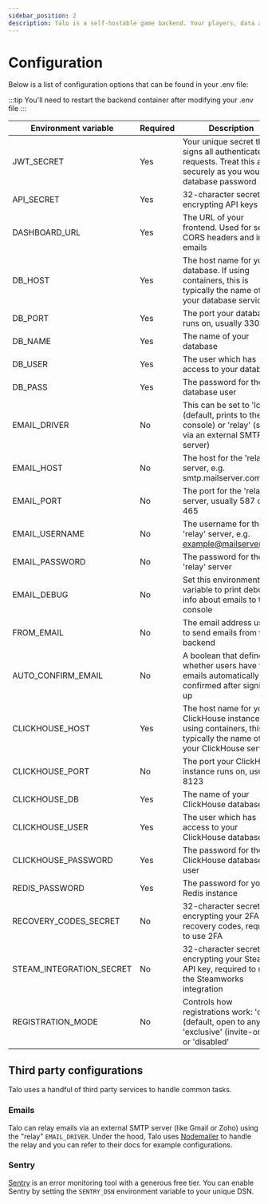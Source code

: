 ```yaml
---
sidebar_position: 2
description: Talo is a self-hostable game backend. Your players, data and analytics belong to you and Talo can be easily customised to suit your needs.
---
```


# Configuration

Below is a list of configuration options that can be found in your .env file:

:::tip
You'll need to restart the backend container after modifying your .env file
:::

| Environment variable     | Required | Description                                                                                                            |
|--------------------------|----------|------------------------------------------------------------------------------------------------------------------------|
| JWT_SECRET               | Yes      | Your unique secret that signs all authenticated requests. Treat this as securely as you would a database password      |
| API_SECRET               | Yes      | 32-character secret for encrypting API keys                                                                            |
| DASHBOARD_URL            | Yes      | The URL of your frontend. Used for setting CORS headers and in emails                                                  |
| DB_HOST                  | Yes      | The host name for your database. If using containers, this is typically the name of your database service              |
| DB_PORT                  | Yes      | The port your database runs on, usually 3306                                                                           |
| DB_NAME                  | Yes      | The name of your database                                                                                              |
| DB_USER                  | Yes      | The user which has access to your database                                                                             |
| DB_PASS                  | Yes      | The password for the database user                                                                                     |
| EMAIL_DRIVER             | No       | This can be set to 'log' (default, prints to the console) or 'relay' (send via an external SMTP server)                |
| EMAIL_HOST               | No       | The host for the 'relay' server, e.g. smtp.mailserver.com                                                              |
| EMAIL_PORT               | No       | The port for the 'relay' server, usually 587 or 465                                                                    |
| EMAIL_USERNAME           | No       | The username for the 'relay' server, e.g. example@mailserver.com                                                       |
| EMAIL_PASSWORD           | No       | The password for the 'relay' server                                                                                    |
| EMAIL_DEBUG              | No       | Set this environment variable to print debug info about emails to the console                                          |
| FROM_EMAIL               | No       | The email address used to send emails from the backend                                                                 |
| AUTO_CONFIRM_EMAIL       | No       | A boolean that defines whether users have their emails automatically confirmed after signing up                        |
| CLICKHOUSE_HOST          | Yes      | The host name for your ClickHouse instance. If using containers, this is typically the name of your ClickHouse service |
| CLICKHOUSE_PORT          | No       | The port your ClickHouse instance runs on, usually 8123                                                                |
| CLICKHOUSE_DB            | Yes      | The name of your ClickHouse database                                                                                   |
| CLICKHOUSE_USER          | Yes      | The user which has access to your ClickHouse database                                                                  |
| CLICKHOUSE_PASSWORD      | Yes      | The password for the ClickHouse database user                                                                          |
| REDIS_PASSWORD           | Yes      | The password for your Redis instance                                                                                   |
| RECOVERY_CODES_SECRET    | No       | 32-character secret for encrypting your 2FA recovery codes, required to use 2FA                                        |
| STEAM_INTEGRATION_SECRET | No       | 32-character secret for encrypting your Steam API key, required to use the Steamworks integration                      |
| REGISTRATION_MODE        | No       | Controls how registrations work: 'open' (default, open to anyone), 'exclusive' (invite-only) or 'disabled'             |

## Third party configurations

Talo uses a handful of third party services to handle common tasks.

### Emails

Talo can relay emails via an external SMTP server (like Gmail or Zoho) using the "relay" `EMAIL_DRIVER`. Under the hood, Talo uses [Nodemailer](https://nodemailer.com) to handle the relay and you can refer to their docs for example configurations.

### Sentry

[Sentry](https://sentry.io) is an error monitoring tool with a generous free tier. You can enable Sentry by setting the `SENTRY_DSN` environment variable to your unique DSN.
